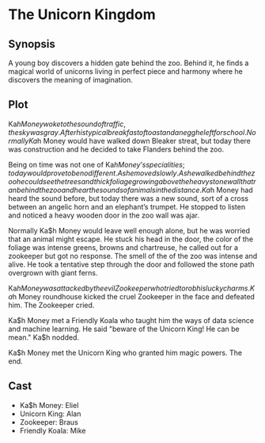 # The Unicorn Kingdom

## Synopsis

A young boy discovers a hidden gate behind the zoo.
Behind it, he finds a magical world of unicorns living in perfect piece and harmony where he discovers the meaning of imagination.

## Plot

Ka$h Money woke to the sound of traffic, the sky was gray.
After his typical breakfast of toast and an egg he left for school.
Normally Ka$h Money would have walked down Bleaker streat, but today there was construction and he decided to take Flanders behind the zoo.

Being on time was not one of Ka$h Money’s specialities; today would prove to be no different.
As he moved slowly.
As he walked behind the zoo he could see the trees and thick foliage growing above the heavy stone wall that ran behind the zoo and hear the sounds of animals in the distance.
Ka$h Money had heard the sound before, but today there was a new sound, sort of a cross between an angelic horn and an elephant’s trumpet.
He stopped to listen and noticed a heavy wooden door in the zoo wall was ajar.

Normally Ka$h Money would leave well enough alone, but he was worried that an animal might escape.
He stuck his head in the door, the color of the foliage was intense greens, browns and chartreuse, he called out for a zookeeper but got no response.
The smell of the of the zoo was intense and alive.
He took a tentative step through the door and followed the stone path overgrown with giant ferns.

Ka$h Money was attacked by the evil Zookeeper who tried to rob his lucky charms. Ka$h Money roundhouse kicked the cruel Zookeeper in the face and defeated him. 
The Zookeeper cried. 

Ka$h Money met a Friendly Koala who taught him the ways of data science and machine learning. He said "beware of the Unicorn King! He can be mean." Ka$h nodded.

Ka$h Money met the Unicorn King who granted him magic powers.
The end.

## Cast

* Ka$h Money: Eliel
* Unicorn King: Alan
* Zookeeper: Braus
* Friendly Koala: Mike
